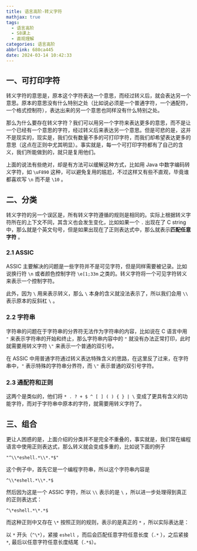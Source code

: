 ```yaml
---
title: 语言高阶-转义字符
mathjax: true
tags:
  - 语言高阶
  - S8课上
  - 直观理解
categories: 语言高阶
abbrlink: 680ca445
date: 2024-03-14 10:42:33
---
```

## 一、可打印字符
转义字符的意思是，原本这个字符表达一个意思，而经过转义后，就会表达另一个意思。原本的意思没有什么特别之处（比如说必须是一个普通字符，一个通配符，一个格式控制符），表达出来的另一个意思也同样没有什么特别之处。

那么为什么要存在转义字符？我们可以用另一个字符来表达更多的意思，而不是让一个已经有一个意思的字符，经过转义后来表达另一个意思。但是可悲的是，这并不是现实的，现实是，我们仅有数量不多的可打印字符，而我们却希望表达更多的意思（这点在正则中尤其明显）。事实就是，每一个可打印字符都有了自己的含义，我们所能做到的，就只是复用他们。

上面的说法有些绝对，却是有方法可以缓解这种方式，比如用 Java 中数字编码转义字符，如 `\uF890` 这种，可以避免复用的尴尬，不过这样又有些不直观，毕竟谁都喜欢写 `\n` 而不是 `\10` 。

## 二、分类
转义字符的另一个误区是，所有转义字符遵循的规则是相同的。实际上根据转义字符所在的上下文不同，其含义也会发生变化，比如如果一个 `.` 出现在了 C string 中，那么就是个英文句号，但是如果出现在了正则表达式中，那么就表示**匹配任意字符** 。

### 2.1 ASSIC
ASSIC 主要解决的问题是一些字符并不是可见字符，但是同样需要被记录。比如说换行符 `\n` 或者颜色控制字符 `\e[1;33m` 之类的。转义字符将一个可见字符转义来表示一个控制字符。

此外，因为 `\` 用来表示转义，那么 `\` 本身的含义就没法表示了，所以我们会用 `\\` 表示原本的反斜杠 `\` 。

### 2.2 字符串
字符串的问题在于字符串的分界符无法作为字符串的内容，比如说在 C 语言中用 `"` 来表示字符串的开始和终止，那么字符串内容中的 `"` 就没有办法正常打印，此时就需要用转义字符 `\"` 来表示一个普通的双引号。

在 ASSIC 中用普通字符通过转义表达特殊含义的思路，在这里反了过来，在字符串中，`"` 表示特殊的字符串分界符，而 `\"` 表示普通的双引号字符。

### 2.3 通配符和正则
这两个是类似的，他们将 `* . ? + $ ^ [ ] ( ) { } | \` 变成了更具有含义的功能字符，而对于字符串中原本的字符，就需要用转义字符了。

## 三、组合
更让人困惑的是，上面介绍的分类并不是完全不重叠的，事实就是，我们常在编程语言中使用正则表达式，那么转义就会变成多重的，比如说下面的例子

``` emacs-lisp
"^\\*eshell.*\\*.*$"
```

这个例子中，首先它是一个编程字符串，所以这个字符串内容是

``` text
^\\*eshell.*\\*.*$
```

然后因为这是一个 ASSIC 字符，所以 `\\` 表示的是 `\` ，所以进一步处理得到真正的正则表达式：

``` regular-expression
^\*eshell.*\*.*$
```

而这种正则中又存在 `\*` 按照正则的规则，表示的是真正的 `*` ，所以实际表达是：

以 `*` 开头（`^\*`），紧接 `eshell` ，而后会匹配任意字符任意长度（`.*` ），之后紧接 `*`, 最后以任意字符任意长度结尾（`.*$`）。
